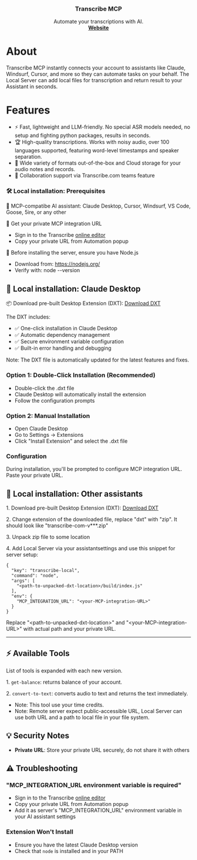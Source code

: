 <h3 align="center">Transcribe MCP</h3>

<p align="center">
  Automate your transcriptions with AI.
  <br />
  <a href="https://transcribe.com"><strong>Website</strong></a> 
</p>

# About

Transcribe MCP instantly connects your account to assistants like Claude, Windsurf, Cursor, and more so they can automate tasks on your behalf. The Local Server can add local files for transcription and return result to your Assistant in seconds.

# Features
- ⚡ Fast, lightweight and LLM-friendly. No special ASR models needed, no setup and fighting python packages, results in seconds.
- 🏆 High-quality transcriptions. Works with noisy audio, over 100 languages supported, featuring word-level timestamps and speaker separation.
- 🔋 Wide variety of formats out-of-the-box and Cloud storage for your audio notes and records.
- 👥 Collaboration support via Transcribe.com teams feature

### 🛠️ Local installation: Prerequisites

🔹 MCP-compatibe AI assistant: Claude Desktop, Cursor, Windsurf, VS Code, Goose, 5ire, or any other

🔹 Get your private MCP integration URL
- Sign in to the Transcribe [online editor](https://transcribe.com/app)
- Copy your private URL from Automation popup

🔹 Before installing the server, ensure you have Node.js
- Download from: https://nodejs.org/
- Verify with: node --version

## 🚀 Local installation: Claude Desktop

📦 Download pre-built Desktop Extension (DXT): [Download DXT](https://transcribe.com/mcp-integration#jumpto=mcp_download_dxt)

The DXT includes:

- ✅ One-click installation in Claude Desktop
- ✅ Automatic dependency management
- ✅ Secure environment variable configuration
- ✅ Built-in error handling and debugging

Note: The DXT file is automatically updated for the latest features and fixes.

### Option 1: Double-Click Installation (Recommended)
- Double-click the .dxt file
- Claude Desktop will automatically install the extension
- Follow the configuration prompts

### Option 2: Manual Installation
- Open Claude Desktop
- Go to Settings → Extensions
- Click "Install Extension" and select the .dxt file

### Configuration
During installation, you'll be prompted to configure MCP integration URL. Paste your private URL.

## 🚀 Local installation: Other assistants

1\. Download pre-built Desktop Extension (DXT): [Download DXT](https://transcribe.com/mcp-integration#jumpto=mcp_download_dxt)

2\. Change extension of the downloaded file, replace "dxt" with "zip". It should look like "transcribe-com-v***.zip"

3\. Unpack zip file to some location

4\. Add Local Server via your assistantsettings and use this snippet for server setup:

```
{
  "key": "transcribe-local",
  "command": "node",
  "args": [
    "<path-to-unpacked-dxt-location>/build/index.js"
  ],
  "env": {
    "MCP_INTEGRATION_URL": "<your-MCP-integration-URL>"
  }
}
```

Replace "\<path-to-unpacked-dxt-location\>" and "\<your-MCP-integration-URL\>" with actual path and your private URL.

---

## ⚡ Available Tools

List of tools is expanded with each new version.

1\. `get-balance`: returns balance of your account.

2\. `convert-to-text`: converts audio to text and returns the text immediately.
- Note: This tool use your time credits.
- Note: Remote server expect public-accessible URL, Local Server can use both URL and a path to local file in your file system.

## 💡 Security Notes

- **Private URL**: Store your private URL securely, do not share it with others

## ⚠️ Troubleshooting

### "MCP_INTEGRATION_URL environment variable is required"
- Sign in to the Transcribe [online editor](https://transcribe.com/app)
- Copy your private URL from Automation popup
- Add it as server's "MCP_INTEGRATION_URL" environment variable in your AI assistant settings

### Extension Won't Install
- Ensure you have the latest Claude Desktop version
- Check that `node` is installed and in your PATH